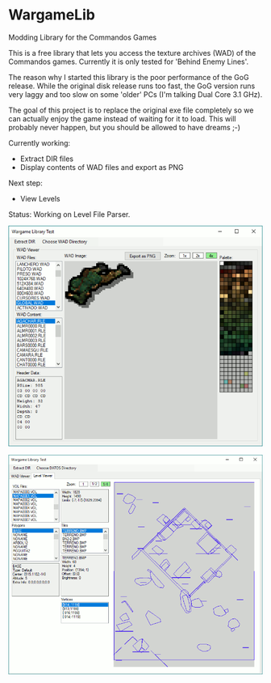 # WargameLib
Modding Library for the Commandos Games

This is a free library that lets you access the texture archives 
(WAD) of the Commandos games. 
Currently it is only tested for 'Behind Enemy Lines'.

The reason why I started this library is the poor performance 
of the GoG release. While the original disk release runs too 
fast, the GoG version runs very laggy and too slow on some 
'older' PCs (I'm talking Dual Core 3.1 GHz).

The goal of this project is to replace the original exe file 
completely so we can actually enjoy the game instead of waiting 
for it to load. This will probably never happen, but you should 
be allowed to have dreams ;-)

Currently working:
- Extract DIR files
- Display contents of WAD files and export as PNG

Next step:
- View Levels

Status: Working on Level File Parser.

![Screenshot of Testprogram](Images/screenshot1.png)

![Screenshot of Testprogram](Images/screenshot2.png)